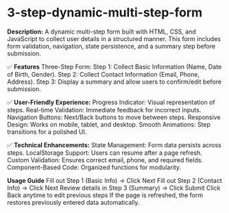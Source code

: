 # 3-step-dynamic-multi-step-form
**Description:**  A dynamic multi-step form built with HTML, CSS, and JavaScript to collect user details in a structured manner. This form includes form validation, navigation, state persistence, and a summary step before submission.

✅ **Features**
Three-Step Form:
Step 1: Collect Basic Information (Name, Date of Birth, Gender).
Step 2: Collect Contact Information (Email, Phone, Address).
Step 3: Display a summary and allow users to confirm/edit before submission.

✅ **User-Friendly Experience:**
Progress Indicator: Visual representation of steps.
Real-time Validation: Immediate feedback for incorrect inputs.
Navigation Buttons: Next/Back buttons to move between steps.
Responsive Design: Works on mobile, tablet, and desktop.
Smooth Animations: Step transitions for a polished UI.

✅ **Technical Enhancements:**
State Management: Form data persists across steps.
LocalStorage Support: Users can resume after a page refresh.
Custom Validation: Ensures correct email, phone, and required fields.
Component-Based Code: Organized functions for modularity.

**Usage Guide**
Fill out Step 1 (Basic Info) → Click Next
Fill out Step 2 (Contact Info) → Click Next
Review details in Step 3 (Summary) → Click Submit
Click Back anytime to edit previous steps
If the page is refreshed, the form restores previously entered data automatically.
